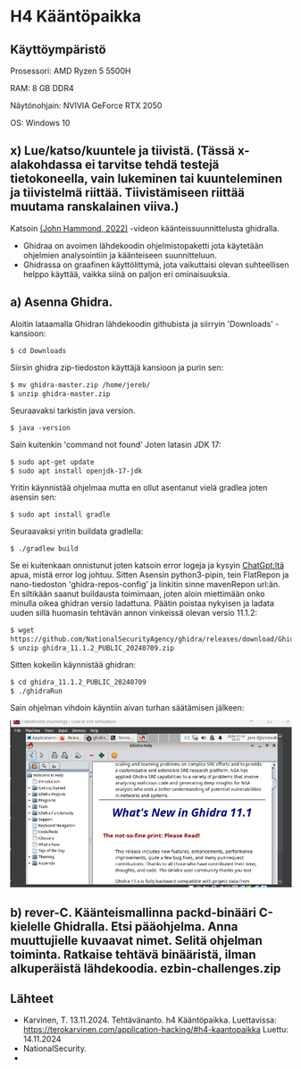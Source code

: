 # H4 Kääntöpaikka

## Käyttöympäristö

Prosessori: AMD Ryzen 5 5500H

RAM: 8 GB DDR4

Näytönohjain: NVIVIA GeForce RTX 2050

OS: Windows 10

## x) Lue/katso/kuuntele ja tiivistä. (Tässä x-alakohdassa ei tarvitse tehdä testejä tietokoneella, vain lukeminen tai kuunteleminen ja tiivistelmä riittää. Tiivistämiseen riittää muutama ranskalainen viiva.) 

Katsoin [(John Hammond, 2022)](https://www.youtube.com/watch?v=oTD_ki86c9I) -videon käänteissuunnittelusta ghidralla. 

- Ghidraa on avoimen lähdekoodin ohjelmistopaketti jota käytetään ohjelmien analysointiin ja käänteiseen suunnitteluun.
- Ghidrassa on graafinen käyttölittymä, jota vaikuttaisi olevan suhteellisen helppo käyttää, vaikka siinä on paljon eri ominaisuuksia.

## a) Asenna Ghidra. 

Aloitin lataamalla Ghidran lähdekoodin githubista ja siirryin 'Downloads' - kansioon:

    $ cd Downloads

Siirsin ghidra zip-tiedoston käyttäjä kansioon ja purin sen:

    $ mv ghidra-master.zip /home/jereb/
    $ unzip ghidra-master.zip

Seuraavaksi tarkistin java version.

    $ java -version

Sain kuitenkin 'command not found' Joten latasin JDK 17:

    $ sudo apt-get update
    $ sudo apt install openjdk-17-jdk

Yritin käynnistää ohjelmaa mutta en ollut asentanut vielä gradlea joten asensin sen:

    $ sudo apt install gradle

Seuraavaksi yritin buildata gradlella:

    $ ./gradlew build

Se ei kuitenkaan onnistunut joten katsoin error logeja ja kysyin [ChatGpt:ltä]() apua, mistä error log johtuu. Sitten Asensin python3-pipin, tein FlatRepon ja nano-tiedoston 'ghidra-repos-config' ja linkitin sinne mavenRepon url:än. En siltikään saanut buildausta toimimaan, joten aloin miettimään onko minulla oikea ghidran versio ladattuna. Päätin poistaa nykyisen ja ladata uuden sillä huomasin tehtävän annon vinkeissä olevan versio 11.1.2: 

    $ wget https://github.com/NationalSecurityAgency/ghidra/releases/download/Ghidra_11.1.2_build/ghidra_11.1.2_PUBLIC_20240709.zip 
    $ unzip ghidra_11.1.2_PUBLIC_20240709.zip

Sitten kokeilin käynnistää ghidran:

    $ cd ghidra_11.1.2_PUBLIC_20240709
    $ ./ghidraRun

Sain ohjelman vihdoin käyntiin aivan turhan säätämisen jälkeen: 

![ghidra](Kuvat/ghidra.png)

    
## b) rever-C. Käänteismallinna packd-binääri C-kielelle Ghidralla. Etsi pääohjelma. Anna muuttujielle kuvaavat nimet. Selitä ohjelman toiminta. Ratkaise tehtävä binääristä, ilman alkuperäistä lähdekoodia. ezbin-challenges.zip

## Lähteet
- Karvinen, T. 13.11.2024. Tehtävänanto. h4 Kääntöpaikka. Luettavissa: https://terokarvinen.com/application-hacking/#h4-kaantopaikka Luettu: 14.11.2024
- NationalSecurity.
- 

    
